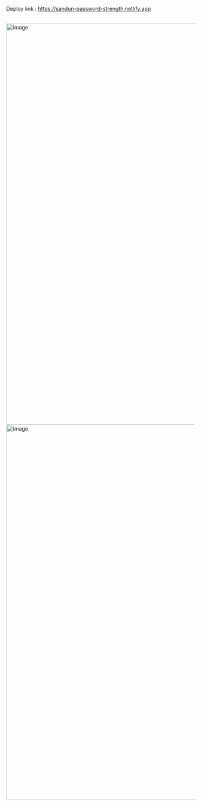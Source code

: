 Deploy link : https://sandun-password-strength.netlify.app
<br/>
<br/>

<img width="1069" alt="image" src="https://github.com/Sandunjayasekar/Password-strength/assets/73893725/d75375e8-76dd-4733-8a1f-8480992fd898">
<img width="999" alt="image" src="https://github.com/Sandunjayasekar/Password-strength/assets/73893725/bb88e0ed-c4f2-4e9e-8fb0-0390e24012bb">
